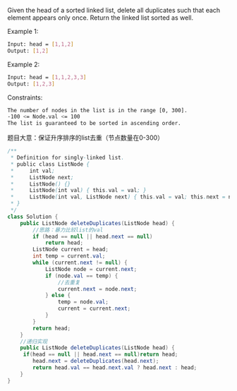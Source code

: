 Given the head of a sorted linked list, delete all duplicates such that each element appears only once. Return the linked list sorted as well.

 
Example 1:
```bash txt
Input: head = [1,1,2]
Output: [1,2]
```
Example 2:
```bash txt
Input: head = [1,1,2,3,3]
Output: [1,2,3]
``` 

Constraints:
```bash txt
The number of nodes in the list is in the range [0, 300].
-100 <= Node.val <= 100
The list is guaranteed to be sorted in ascending order.
```
题目大意：保证升序排序的list去重（节点数量在0-300）

```java
/**
 * Definition for singly-linked list.
 * public class ListNode {
 *     int val;
 *     ListNode next;
 *     ListNode() {}
 *     ListNode(int val) { this.val = val; }
 *     ListNode(int val, ListNode next) { this.val = val; this.next = next; }
 * }
 */
class Solution {
    public ListNode deleteDuplicates(ListNode head) {
        //思路：暴力比较list的val
        if (head == null || head.next == null)
            return head;
        ListNode current = head;
        int temp = current.val;
        while (current.next != null) {
            ListNode node = current.next;
            if (node.val == temp) {
                //去重复
                current.next = node.next;
            } else {
                temp = node.val;
                current = current.next;
            }
        }
        return head;
    }
    //递归实现
    public ListNode deleteDuplicates(ListNode head) {
     if(head == null || head.next == null)return head;
        head.next = deleteDuplicates(head.next);
        return head.val == head.next.val ? head.next : head;
    }
}
```